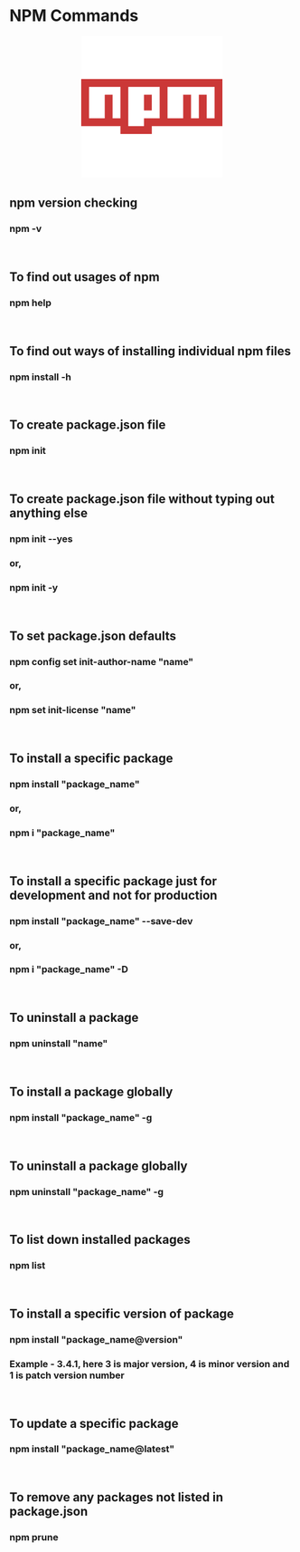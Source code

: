 # NPM Commands

<div align='center'>
<img alt="NPM" width="250px" src="npm.png" />
</div>


## npm version checking
### npm -v

<br>

## To find out usages of npm
### npm help

<br> 

## To find out ways of installing individual npm files
### npm install -h

<br>

## To create package.json file
### npm init

<br>

## To create package.json file without typing out anything else
### npm init --yes
### or,
### npm init -y

<br>

## To set package.json defaults
### npm config set init-author-name "name"
### or,
### npm set init-license "name"

<br>

## To install a specific package
### npm install "package_name"
### or,
### npm i "package_name"

<br> 

## To install a specific package just for development and not for production
### npm install "package_name" --save-dev
### or,
### npm i "package_name" -D

<br>

## To uninstall a package
### npm uninstall "name"

<br>

## To install a package globally
### npm install "package_name" -g

<br>

## To uninstall a package globally
### npm uninstall "package_name" -g

<br>

## To list down installed packages
### npm list

<br>


## To install a specific version of package
### npm install "package_name@version"
### Example - 3.4.1, here 3 is major version, 4 is minor version and 1 is patch version number

<br>

## To update a specific package
### npm install "package_name@latest"

<br>

## To remove any packages not listed in package.json
### npm prune








